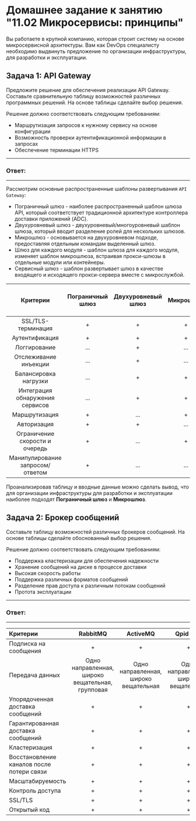 # Домашнее задание к занятию "11.02 Микросервисы: принципы"

Вы работаете в крупной компанию, которая строит систему на основе микросервисной архитектуры.
Вам как DevOps специалисту необходимо выдвинуть предложение по организации инфраструктуры, для разработки и эксплуатации.

## Задача 1: API Gateway 

Предложите решение для обеспечения реализации API Gateway. 
Составьте сравнительную таблицу возможностей различных программных решений. На основе таблицы сделайте выбор решения.

Решение должно соответствовать следующим требованиям:
- Маршрутизация запросов к нужному сервису на основе конфигурации
- Возможность проверки аутентификационной информации в запросах
- Обеспечение терминации HTTPS

---
### Ответ:
---

Рассмотрим основные распространенные шаблоны развертывания `API Gateway`:

- Пограничный шлюз - наиболее распространенный шаблон шлюза API, который соответствует традиционной архитектуре контроллера доставки приложений (ADC).
- Двухуровневый шлюз - двухуровневый/многоуровневый шаблон шлюза, который вводит разделение ролей для нескольких шлюзов.
- Микрошлюз - основывается на двухуровневом подходе, предоставляя отдельным командам выделенный шлюз.
- Шлюз для каждого модуля - шаблон шлюза для каждого модуля, изменяет шаблон микрошлюза, встраивая прокси-шлюзы в отдельные модули или контейнеры.
- Сервисный шлюз - шаблон развертывает шлюз в качестве входящего и исходящего прокси-сервера вместе с микрослужбой.

| Критерии  | Пограничный шлюз   | Двухуровневый шлюз   | Микрошлюз   | Шлюз для каждого модуля   | Сервисный шлюз   |
| :-------: | :-------: | :-------: | :-------: | :-------: | :-------: |
| SSL/TLS-терминация   | +    | +    | +    | +    | +    |
| Аутентификация   | +    | +    | +    | ...    | +    |
| Логгирование   | ...    | +    | ...    | +    | +    |
| Отслеживание инъекции   | ...    | +    | ...    | ...    | +    |
| Балансировка нагрузки   | ...    | +    | +    | ...    | +    |
| Интеграция обнаружения сервисов   | ...    | +    | +    | ...    | +    |
| Маршрутизация   | +    | ...    | +    | ...    | ...    |
| Авторизация   | +    | +    | ...    | ...    | +    |
| Ограничение скорости и очередь   | +    | ...    | +    | +    | ...    |
| Манипулирование запросом/ответом   | +    | ...    | ...    | ...    | ...    |

Проанализировав таблицу и вводные данные можно сделать вывод, что для организации инфраструктуры для разработки и эксплуатации наиболее подходят **Пограничный шлюз** и **Микрошлюз**.

## Задача 2: Брокер сообщений

Составьте таблицу возможностей различных брокеров сообщений. На основе таблицы сделайте обоснованный выбор решения.

Решение должно соответствовать следующим требованиям:
- Поддержка кластеризации для обеспечения надежности
- Хранение сообщений на диске в процессе доставки
- Высокая скорость работы
- Поддержка различных форматов сообщений
- Разделение прав доступа к различным потокам сообщений
- Протота эксплуатации

---
### Ответ:
---


| Критерии  | RabbitMQ  | ActiveMQ  | Qpid C++  | SwiftMQ  | Artemis  | Apollo  | Kafka  |
| :------- | :-------: | :-------: | :-------: | :-------: | :-------: | :-------: | :-------: |
| Подписка на сообщения  | +  | +  | +  | +  | +  | +  | +  |
| Передача данных  | Одно направленная, широко вещательная, групповая  | Одно направленная, широко вещательная  | Одно направленная, широко вещательная  | Одно направленная  | Одно направленная, широко вещательная  | Одно направленная, широко вещательная  | Одно направленная, широко вещательная, групповая  |
| Упорядоченная доставка сообщений  | +  | +  | +  | -  | +  | -  | +  |
| Гарантированная доставка сообщений  | +  | +  | +  | +  | +  | +  | +  |
| Кластеризация  | +  | +  | +  | +  | +  | -  | +  |
| Восстановление каналов после потери связи  | +  | +  | +  | +  | +  | -  | +  |
| Масштабируемость  | +  | +  | +  | +  | +  | +  | +  |
| Контроль доступа  | +  | +  | +  | +  | +  | +  | +  |
| SSL/TLS  | +  | +  | +  | +  | +  | +  | +  |
| Открытый код  | +  | +  | +  | -  | +  | +  | +  |



